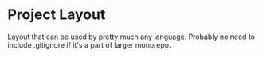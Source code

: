 # Project Layout

Layout that can be used by pretty much any language.
Probably no need to include .gitignore if it's a part of larger monorepo.
